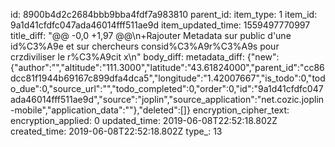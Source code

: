 id: 8900b4d2c2684bbb9bba4fdf7a983810
parent_id: 
item_type: 1
item_id: 9a1d41cfdfc047ada46014fff511ae9d
item_updated_time: 1559497770997
title_diff: "@@ -0,0 +1,97 @@\n+Rajouter Metadata sur public d'une id%C3%A9e et sur chercheurs consid%C3%A9r%C3%A9s pour crzdiviliser le r%C3%A9cit x\n"
body_diff: 
metadata_diff: {"new":{"author":"","altitude":"111.3000","latitude":"43.61824000","parent_id":"cc86dcc81f1944b69167c899dfa4dca5","longitude":"1.42007667","is_todo":0,"todo_due":0,"source_url":"","todo_completed":0,"order":0,"id":"9a1d41cfdfc047ada46014fff511ae9d","source":"joplin","source_application":"net.cozic.joplin-mobile","application_data":""},"deleted":[]}
encryption_cipher_text: 
encryption_applied: 0
updated_time: 2019-06-08T22:52:18.802Z
created_time: 2019-06-08T22:52:18.802Z
type_: 13
